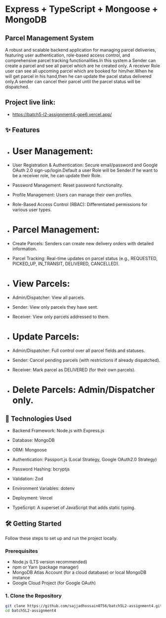
# Express + TypeScript + Mongoose + MongoDB

## Parcel Management System

A robust and scalable backend application for managing parcel deliveries, featuring user authentication, role-based access control, and comprehensive parcel tracking functionalities.In this system a Sender can 
create a parcel and see all parcel which are he created only. A receiver Role user can see all upcoming 
parcel which are booked for him/her.When he will get parcel in his hand,then he can update the pacel status
delivered only.A sender can cancel their parcel until the parcel status will be dispatched.

## Project live link:
* https://batch5-l2-assignment4-gpe6.vercel.app/

## ✨ Features

* # User Management:

* User Registration & Authentication: Secure email/password and Google OAuth 2.0 sign-up/login.Default
 a user Role will be Sender.If he want to be a receiver role, he can update their Role.

* Password Management: Reset password functionality.

* Profile Management: Users can manage their own profiles.

* Role-Based Access Control (RBAC): Differentiated permissions for various user types.

* # Parcel Management:

* Create Parcels: Senders can create new delivery orders with detailed information.

* Parcel Tracking: Real-time updates on parcel status (e.g., REQUESTED, PICKED_UP, IN_TRANSIT, DELIVERED, CANCELLED).

* # View Parcels:

* Admin/Dispatcher: View all parcels.

* Sender: View only parcels they have sent.

* Receiver: View only parcels addressed to them.


* # Update Parcels:

* Admin/Dispatcher: Full control over all parcel fields and statuses.


* Sender: Cancel pending parcels (with restrictions if already dispatched).

* Receiver: Mark parcel as DELIVERED (for their own parcels).

* # Delete Parcels: Admin/Dispatcher only.

## 🚀 Technologies Used

* Backend Framework: Node.js with Express.js

* Database: MongoDB

* ORM: Mongoose

* Authentication: Passport.js (Local Strategy, Google OAuth2.0 Strategy)

* Password Hashing: bcryptjs

* Validation: Zod

* Environment Variables: dotenv

* Deployment: Vercel

* TypeScript: A superset of JavaScript that adds static typing.


## 🛠️ Getting Started
Follow these steps to set up and run the project locally.

### Prerequisites
* Node.js (LTS version recommended)
* npm or Yarn (package manager)
* MongoDB Atlas Account (for a cloud database) or local MongoDB instance
* Google Cloud Project (for Google OAuth)

### 1. Clone the Repository
```bash
git clone https://github.com/sajjadhossain0756/batch5L2-assignment4.git
cd batch5L2-assignment4